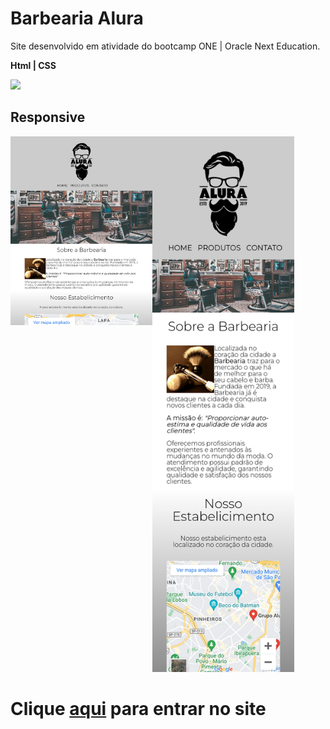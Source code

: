 # Barbearia Alura
<p>Site desenvolvido em atividade do bootcamp ONE | Oracle Next Education.</p>
<p><strong>Html | CSS<strong></p>
<div>
  <img src="./images/barbearia .gif">
</div>
<h2>Responsive</h2>
<div>
  <img src="./images/responsive-tablet.png" style="width:45%;margin-top:0;vertical-align:top;"><img src="./images/responsive-mobile.png" style="width:45%;">  
</div>

# Clique <a href="https://nathaliafreboucas.github.io/barbearia-alura/">aqui</a>  para entrar no site 
